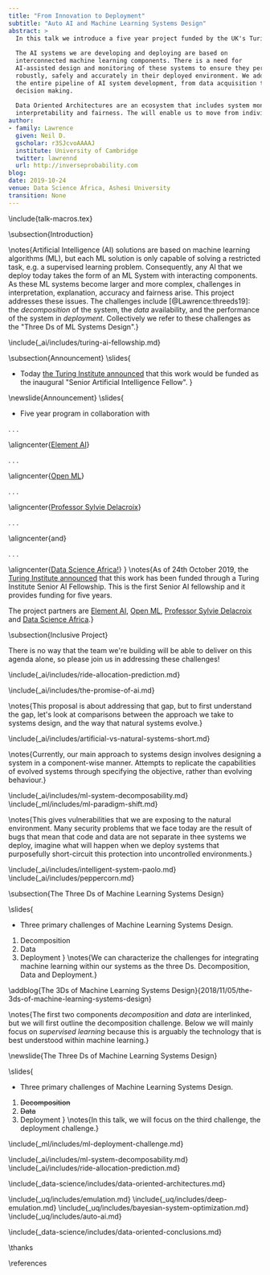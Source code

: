 ```yaml
---
title: "From Innovation to Deployment"
subtitle: "Auto AI and Machine Learning Systems Design"
abstract: >
  In this talk we introduce a five year project funded by the UK's Turing Institute to shift the focus from developing AI systems to deploying AI systems that are safe and reliable. 
  
  The AI systems we are developing and deploying are based on
  interconnected machine learning components. There is a need for 
  AI-assisted design and monitoring of these systems to ensure they perform
  robustly, safely and accurately in their deployed environment. We address 
  the entire pipeline of AI system development, from data acquisition to 
  decision making. 
  
  Data Oriented Architectures are an ecosystem that includes system monitoring for performance, 
  interpretability and fairness. The will enable us to move from individual component optimisation to full system monitoring and optimisation.
author:
- family: Lawrence
  given: Neil D.
  gscholar: r3SJcvoAAAAJ
  institute: University of Cambridge
  twitter: lawrennd
  url: http://inverseprobability.com
blog: 
date: 2019-10-24
venue: Data Science Africa, Ashesi University
transition: None
---
```


\include{talk-macros.tex}

\subsection{Introduction}

\notes{Artificial Intelligence (AI) solutions
are based on machine learning algorithms (ML), but each ML
solution is only capable of solving a restricted task, e.g. a
supervised learning problem. Consequently, any AI that we deploy today
takes the form of an ML System with interacting
components. As these ML systems become larger and more complex,
challenges in interpretation, explanation, accuracy and fairness
arise. This project addresses these issues. The challenges
include [@Lawrence:threeds19]: the *decomposition* of the system, the
*data* availability, and the performance of the system in
*deployment*. Collectively we refer to these challenges as the "Three
Ds of ML Systems Design".}

\include{_ai/includes/turing-ai-fellowship.md}

\subsection{Announcement}
\slides{
* Today [the Turing Institute announced](https://www.turing.ac.uk/news/welcoming-world-class-turing-ai-fellows-institute) that this work would be funded as the inaugural "Senior Artificial Intelligence Fellow". 
}

\newslide{Announcement}
\slides{
* Five year program in collaboration with 

. . .

  \aligncenter{[Element AI](https://www.elementai.com/)}

. . .

  \aligncenter{[Open ML](https://openml.org)}

. . .

  \aligncenter{[Professor Sylvie Delacroix](https://www.birmingham.ac.uk/staff/profiles/law/delacroix-sylvie.aspx)}

. . .

  \aligncenter{and}

. . .

  \aligncenter{[Data Science Africa!](http://datascienceafrica.org)}
}
\notes{As of 24th October 2019, the [Turing Institute announced](https://www.turing.ac.uk/news/welcoming-world-class-turing-ai-fellows-institute) that this work has been funded through a Turing Institute Senior AI Fellowship. This is the first Senior AI fellowship and it provides funding for five years. 

The project partners are [Element AI](https://www.elementai.com/),  [Open ML](https://openml.org), [Professor Sylvie Delacroix](https://www.birmingham.ac.uk/staff/profiles/law/delacroix-sylvie.aspx) and [Data Science Africa](http://datascienceafrica.org).}

\subsection{Inclusive Project}

There is no way that the team we're building will be able to deliver on this agenda alone, so please join us in addressing these challenges! 

\include{_ai/includes/ride-allocation-prediction.md}

\include{_ai/includes/the-promise-of-ai.md}

\notes{This proposal is about addressing that gap, but to first understand the gap, let's look at comparisons between the approach we take to systems design, and the way that natural systems evolve.}

\include{_ai/includes/artificial-vs-natural-systems-short.md}

\notes{Currently, our main approach to systems design involves designing a system in a component-wise manner. Attempts to replicate the capabilities of evolved systems through specifying the objective, rather than evolving behaviour.}

\include{_ai/includes/ml-system-decomposability.md}
\include{_ml/includes/ml-paradigm-shift.md}

\notes{This gives vulnerabilities that we are exposing to the natural environment. Many security problems that we face today are the result of bugs that mean that code and data are not separate in thee systems we deploy, imagine what will happen when we deploy systems that purposefully short-circuit this protection into uncontrolled environments.}

\include{_ai/includes/intelligent-system-paolo.md}
\include{_ai/includes/peppercorn.md}

\subsection{The Three Ds of Machine Learning Systems Design}

\slides{
* Three primary challenges of Machine Learning Systems Design.
1. Decomposition
2. Data 
3. Deployment
}
\notes{We can characterize the challenges for integrating machine learning within our systems as the three Ds. Decomposition, Data and Deployment.}

\addblog{The 3Ds of Machine Learning Systems Design}{2018/11/05/the-3ds-of-machine-learning-systems-design}

\notes{The first two components *decomposition* and *data* are interlinked, but we will first outline the decomposition challenge. Below we will mainly focus on *supervised learning* because this is arguably the technology that is best understood within machine learning.}

\newslide{The Three Ds of Machine Learning Systems Design}

\slides{
* Three primary challenges of Machine Learning Systems Design.
1. <s>Decomposition</s>
2. <s>Data</s>
3. Deployment
}
\notes{In this talk, we will focus on the third challenge, the deployment challenge.}

\include{_ml/includes/ml-deployment-challenge.md}

\include{_ai/includes/ml-system-decomposability.md}
\include{_ai/includes/ride-allocation-prediction.md}

\include{_data-science/includes/data-oriented-architectures.md}

\include{_uq/includes/emulation.md}
\include{_uq/includes/deep-emulation.md}
\include{_uq/includes/bayesian-system-optimization.md}
\include{_uq/includes/auto-ai.md}

\include{_data-science/includes/data-oriented-conclusions.md}



\thanks

\references


